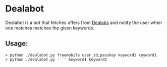 # Dealabot

Dealabot is a bot that fetches offers from [Dealabs](http://www.dealabs.com) and notify the user when one matches matches the given keywords.

## Usage:

```
> python ./dealabot.py freemobile user_id,passkey keyword1 keyword1
> python ./dealabot.py - '' keyword1 keyword2
```
